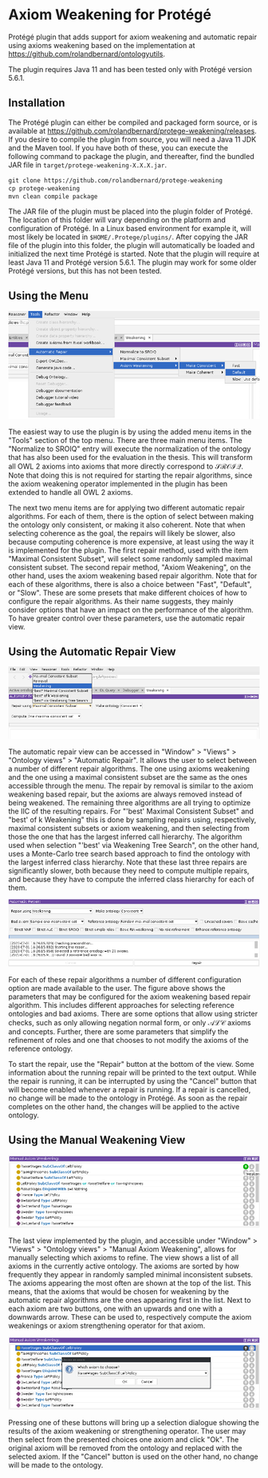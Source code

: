 Axiom Weakening for Protégé
===========================

Protégé plugin that adds support for axiom weakening and automatic repair using axioms weakening based on the implementation at https://github.com/rolandbernard/ontologyutils.

The plugin requires Java 11 and has been tested only with Protégé version 5.6.1.

## Installation

The Protégé plugin can either be compiled and packaged form source, or is available at https://github.com/rolandbernard/protege-weakening/releases. If you desire to compile the plugin from source, you will need a Java 11 JDK and the Maven tool. If you have both of these, you can execute the following command to package the plugin, and thereafter, find the bundled JAR file in `target/protege-weakening-X.X.X.jar`.

```
git clone https://github.com/rolandbernard/protege-weakening
cp protege-weakening
mvn clean compile package
```

The JAR file of the plugin must be placed into the plugin folder of Protégé. The location of this folder will vary depending on the platform and configuration of Protégé. In a Linux based environment for example it, will most likely be located in `$HOME/.Protege/plugins/`. After copying the JAR file of the plugin into this folder, the plugin will automatically be loaded and initialized the next time Protégé is started. Note that the plugin will require at least Java 11 and Protégé version 5.6.1. The plugin may work for some older Protégé versions, but this has not been tested.

## Using the Menu

![The menu items added by the plugin in Protégé.](resources/protege-guide-menu.png)

The easiest way to use the plugin is by using the added menu items in the "Tools" section of the top menu. There are three main menu items. The "Normalize to SROIQ" entry will execute the normalization of the ontology that has also been used for the evaluation in the thesis. This will transform all OWL 2 axioms into axioms that more directly correspond to $\mathcal{SROIQ}$. Note that doing this is not required for starting the repair algorithms, since the axiom weakening operator implemented in the plugin has been extended to handle all OWL 2 axioms.


The next two menu items are for applying two different automatic repair algorithms. For each of them, there is the option of select between making the ontology only consistent, or making it also coherent. Note that when selecting coherence as the goal, the repairs will likely be slower, also because computing coherence is more expensive, at least using the way it is implemented for the plugin. The first repair method, used with the item "Maximal Consistent Subset", will select some randomly sampled maximal consistent subset. The second repair method, "Axiom Weakening", on the other hand, uses the axiom weakening based repair algorithm. Note that for each of these algorithms, there is also a choice between "Fast", "Default", or "Slow". These are some presets that make different choices of how to configure the repair algorithms. As their name suggests, they mainly consider options that have an impact on the performance of the algorithm. To have greater control over these parameters, use the automatic repair view.

## Using the Automatic Repair View

![The automatic repair view added to Protégé. Showing the selection of possible algorithms.](resources/protege-guide-algorithms.png)

The automatic repair view can be accessed in "Window" > "Views" > "Ontology views" > "Automatic Repair". It allows the user to select between a number of different repair algorithms. The one using axioms weakening and the one using a maximal consistent subset are the same as the ones accessible through the menu. The repair by removal is similar to the axiom weakening based repair, but the axioms are always removed instead of being weakened. The remaining three algorithms are all trying to optimize the IIC of the resulting repairs. For "'best' Maximal Consistent Subset" and "best' of k Weakening" this is done by sampling repairs using, respectively, maximal consistent subsets or axiom weakening, and then selecting from those the one that has the largest inferred call hierarchy. The algorithm used when selection "'best' via Weakening Tree Search", on the other hand, uses a Monte-Carlo tree search based approach to find the ontology with the largest inferred class hierarchy. Note that these last three repairs are significantly slower, both because they need to compute multiple repairs, and because they have to compute the inferred class hierarchy for each of them.

![The automatic repair view added to Protégé. Showing the different parameters that can be configured for the axiom weakening based repair method.](resources/protege-guide-config.png)

For each of these repair algorithms a number of different configuration option are made available to the user. The figure above shows the parameters that may be configured for the axiom weakening based repair algorithm. This includes different approaches for selecting reference ontologies and bad axioms. There are some options that allow using stricter checks, such as only allowing negation normal form, or only $\mathcal{ALC}$ axioms and concepts. Further, there are some parameters that simplify the refinement of roles and one that chooses to not modify the axioms of the reference ontology.

To start the repair, use the "Repair" button at the bottom of the view. Some information about the running repair will be printed to the text output. While the repair is running, it can be interrupted by using the "Cancel" button that will become enabled whenever a repair is running. If a repair is cancelled, no change will be made to the ontology in Protégé. As soon as the repair completes on the other hand, the changes will be applied to the active ontology.

## Using the Manual Weakening View

![The manual axiom weakening list added to Protégé. Use the buttons next to the axioms to weaken or strengthen the axioms.](resources/protege-guide-list.png)

The last view implemented by the plugin, and accessible under "Window" > "Views" > "Ontology views" > "Manual Axiom Weakening", allows for manually selecting which axioms to refine. The view shows a list of all axioms in the currently active ontology. The axioms are sorted by how frequently they appear in randomly sampled minimal inconsistent subsets. The axioms appearing the most often are shown at the top of the list. This means, that the axioms that would be chosen for weakening by the automatic repair algorithms are the ones appearing first in the list. Next to each axiom are two buttons, one with an upwards and one with a downwards arrow. These can be used to, respectively compute the axiom weakenings or axiom strengthening operator for that axiom.

![The selection of which refined axiom to use for replacing the original axiom, for the manual axiom weakening list added to Protégé.](resources/protege-guide-replace.png)

Pressing one of these buttons will bring up a selection dialogue showing the results of the axiom weakening or strengthening operator. The user may then select from the presented choices one axiom and click "Ok". The original axiom will be removed from the ontology and replaced with the selected axiom. If the "Cancel" button is used on the other hand, no change will be made to the ontology.

